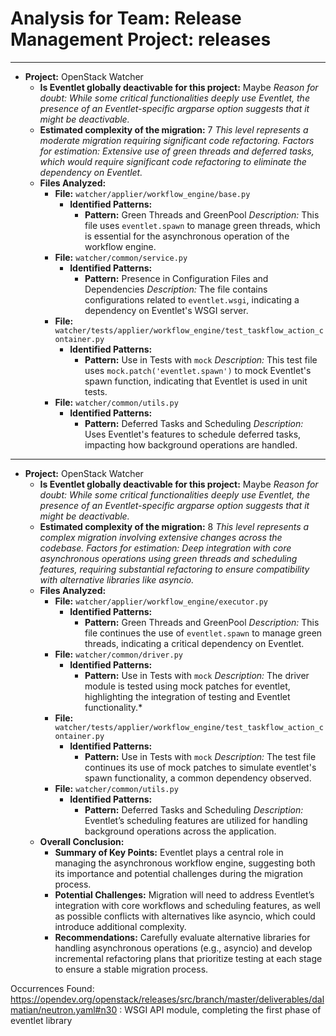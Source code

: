 # Analysis for Team: Release Management Project: releases
---

- **Project:** OpenStack Watcher
  - **Is Eventlet globally deactivable for this project:** Maybe
    *Reason for doubt: While some critical functionalities deeply use Eventlet, the presence of an Eventlet-specific argparse option suggests that it might be deactivable.*
  - **Estimated complexity of the migration:** 7
    *This level represents a moderate migration requiring significant code refactoring.*
    *Factors for estimation: Extensive use of green threads and deferred tasks, which would require significant code refactoring to eliminate the dependency on Eventlet.*
  - **Files Analyzed:**
    - **File:** `watcher/applier/workflow_engine/base.py`
      - **Identified Patterns:**
        - **Pattern:** Green Threads and GreenPool
          *Description:* This file uses `eventlet.spawn` to manage green threads, which is essential for the asynchronous operation of the workflow engine.
    - **File:** `watcher/common/service.py`
      - **Identified Patterns:**
        - **Pattern:** Presence in Configuration Files and Dependencies
          *Description:* The file contains configurations related to `eventlet.wsgi`, indicating a dependency on Eventlet's WSGI server.
    - **File:** `watcher/tests/applier/workflow_engine/test_taskflow_action_container.py`
      - **Identified Patterns:**
        - **Pattern:** Use in Tests with `mock`
          *Description:* This test file uses `mock.patch('eventlet.spawn')` to mock Eventlet's spawn function, indicating that Eventlet is used in unit tests.
    - **File:** `watcher/common/utils.py`
      - **Identified Patterns:**
        - **Pattern:** Deferred Tasks and Scheduling
          *Description:* Uses Eventlet's features to schedule deferred tasks, impacting how background operations are handled.

---

- **Project:** OpenStack Watcher
  - **Is Eventlet globally deactivable for this project:** Maybe
    *Reason for doubt: While some critical functionalities deeply use Eventlet, the presence of an Eventlet-specific argparse option suggests that it might be deactivable.*
  - **Estimated complexity of the migration:** 8
    *This level represents a complex migration involving extensive changes across the codebase.*
    *Factors for estimation: Deep integration with core asynchronous operations using green threads and scheduling features, requiring substantial refactoring to ensure compatibility with alternative libraries like asyncio.*
  - **Files Analyzed:**
    - **File:** `watcher/applier/workflow_engine/executor.py`
      - **Identified Patterns:**
        - **Pattern:** Green Threads and GreenPool
          *Description:* This file continues the use of `eventlet.spawn` to manage green threads, indicating a critical dependency on Eventlet.
    - **File:** `watcher/common/driver.py`
      - **Identified Patterns:**
        - **Pattern:** Use in Tests with `mock`
          *Description:* The driver module is tested using mock patches for eventlet, highlighting the integration of testing and Eventlet functionality.*
    - **File:** `watcher/tests/applier/workflow_engine/test_taskflow_action_container.py`
      - **Identified Patterns:**
        - **Pattern:** Use in Tests with `mock`
          *Description:* The test file continues its use of mock patches to simulate eventlet's spawn functionality, a common dependency observed.
    - **File:** `watcher/common/utils.py`
      - **Identified Patterns:**
        - **Pattern:** Deferred Tasks and Scheduling
          *Description:* Eventlet’s scheduling features are utilized for handling background operations across the application.
  - **Overall Conclusion:**
    - **Summary of Key Points:** Eventlet plays a central role in managing the asynchronous workflow engine, suggesting both its importance and potential challenges during the migration process.
    - **Potential Challenges:** Migration will need to address Eventlet’s integration with core workflows and scheduling features, as well as possible conflicts with alternatives like asyncio, which could introduce additional complexity.
    - **Recommendations:** Carefully evaluate alternative libraries for handling asynchronous operations (e.g., asyncio) and develop incremental refactoring plans that prioritize testing at each stage to ensure a stable migration process.

Occurrences Found:
https://opendev.org/openstack/releases/src/branch/master/deliverables/dalmatian/neutron.yaml#n30 : WSGI API module, completing the first phase of eventlet library
